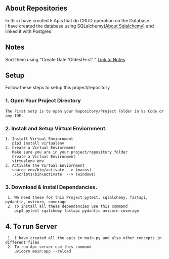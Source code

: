 ## About Repositories
In this i have created 5 Apis that do CRUD operation on the Database<br>
I have created the database using SQLalchemy<a href="https://github.com/fasihmuhammadvirk/SQLAlchemy">(About Sqlalchemy)</a>  and linked it with Postgres<br>

## Notes 
Sort them using "Create Date 'OldestFirst' " 
<a href = "https://notebook.zoho.com/app/index.html#/shared/notebooks/r5oy285ca9198eb03402fa0358d13d68e2cd1/notecards" >Link to Notes</a>

## Setup
Follow these steps to setup this project/repository

  ### 1. Open Your Project Directory
    The First setp is to open your Repository/Project Folder in Vs Code or any IDE.
  
  ### 2. Install and Setup Virtual Enviornment.
    1. Install Virtual Enviornment
       pip3 install virtualenv
    2. Create a Virtual Enviornment
       Make sure you are in your project/repository folder
       Create a Virtual Environment
       virtualenv env
    3. Activate the Virtual Enviornment
       source env/bin/activate --> (macos)
       .\Scripts\bin\activate  --> (windows)
       
  ### 3. Download & Install Dependancies.
     1. We need these for this Project pytest, sqlalchemy, fastapi, pydantic, uvicorn, coverage 
     2. To install all these dependancies use this command
        pip3 pytest sqalchemy fastapi pydantic uvicorn coverage
  
  ## 4. To run Server
     1. I have created all the apis in main.py and also other concepts in different files 
     2. To run Api server use this command
        uvicorn main:app --reload 

       
     







